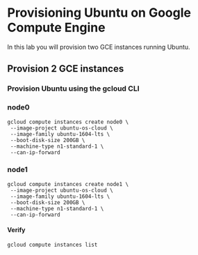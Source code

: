 # Provisioning Ubuntu on Google Compute Engine

In this lab you will provision two GCE instances running Ubuntu.

## Provision 2 GCE instances

### Provision Ubuntu using the gcloud CLI


### node0

```
gcloud compute instances create node0 \
 --image-project ubuntu-os-cloud \
 --image-family ubuntu-1604-lts \
 --boot-disk-size 200GB \
 --machine-type n1-standard-1 \
 --can-ip-forward 
```

### node1

```
gcloud compute instances create node1 \
 --image-project ubuntu-os-cloud \
 --image-family ubuntu-1604-lts \
 --boot-disk-size 200GB \
 --machine-type n1-standard-1 \
 --can-ip-forward 
```

#### Verify

```
gcloud compute instances list
```
